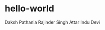 # hello-world
Daksh Pathania
Rajinder Singh Attar
Indu Devi
<!doctype html>
<html lang="en">
<head>
  <meta charset="utf-8">
  <title>Ng7Pre</title>
  <base href="/">

  <meta name="viewport" content="width=device-width, initial-scale=1">
  <link rel="icon" type="image/x-icon" href="favicon.ico">
  
</head>
<body>
  <app-root></app-root>
<script type="text/javascript" src="runtime.js"></script><script type="text/javascript" src="es2015-polyfills.js" nomodule></script><script type="text/javascript" src="polyfills.js"></script><script type="text/javascript" src="styles.js"></script><script type="text/javascript" src="vendor.js"></script><script type="text/javascript" src="main.js"></script></body>
</html>

